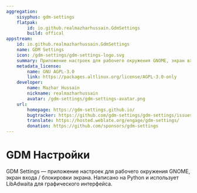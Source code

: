 ```yaml
---
aggregation: 
    sisyphus: gdm-settings
    flatpak: 
        id: io.github.realmazharhussain.GdmSettings
        build: offical
appstream:
    id: io.github.realmazharhussain.GdmSettings
    name: GDM Settings
    icon: /gdm-settings/gdm-settings-logo.svg
    summary: Приложение настроек для рабочего окружения GNOME, экран входа / блокировки экрана.
    metadata_license: 
        name: GNU AGPL-3.0
        link: https://packages.altlinux.org/license/AGPL-3.0-only
    developer: 
        name: Mazhar Hussain
        nickname: realmazharhussain 
        avatar: /gdm-settings/gdm-settings-avatar.png
    url: 
        homepage: https://gdm-settings.github.io/
        bugtracker: https://github.com/gdm-settings/gdm-settings/issues
        translate: https://hosted.weblate.org/engage/gdm-settings/
        donation: https://github.com/sponsors/gdm-settings
---
```




# GDM Настройки

GDM Settings — приложение настроек для рабочего окружения GNOME, экран входа / блокировки экрана. Написано на Python и использует LibAdwaita для графического интерфейса.

<!--@include: @apps/_parts/install/content-repo.md-->
<!--@include: @apps/_parts/install/content-flatpak.md-->